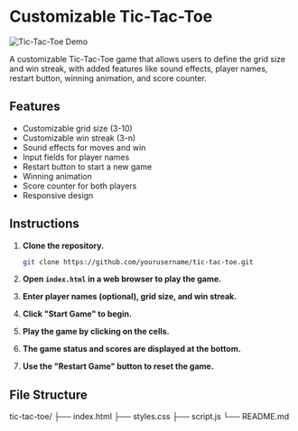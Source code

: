 # Customizable Tic-Tac-Toe

![Tic-Tac-Toe Demo](demo.gif)

A customizable Tic-Tac-Toe game that allows users to define the grid size and win streak, with added features like sound effects, player names, restart button, winning animation, and score counter.

## Features

- Customizable grid size (3-10)
- Customizable win streak (3-n)
- Sound effects for moves and win
- Input fields for player names
- Restart button to start a new game
- Winning animation
- Score counter for both players
- Responsive design

## Instructions

1. **Clone the repository.**
    ```bash
    git clone https://github.com/yourusername/tic-tac-toe.git
    ```

2. **Open `index.html` in a web browser to play the game.**

3. **Enter player names (optional), grid size, and win streak.**

4. **Click "Start Game" to begin.**

5. **Play the game by clicking on the cells.**

6. **The game status and scores are displayed at the bottom.**

7. **Use the "Restart Game" button to reset the game.**

## File Structure
tic-tac-toe/
├── index.html
├── styles.css
├── script.js
└── README.md
